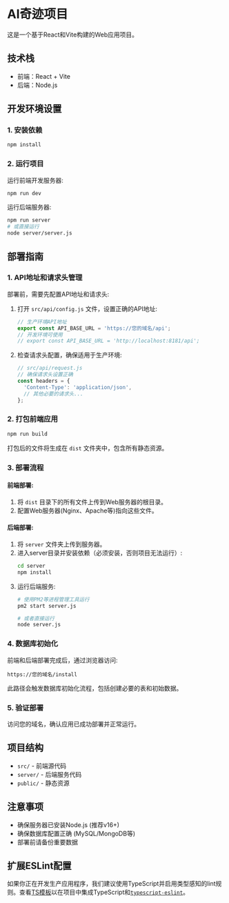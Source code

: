 # AI奇迹项目

这是一个基于React和Vite构建的Web应用项目。

## 技术栈

- 前端：React + Vite
- 后端：Node.js

## 开发环境设置

### 1. 安装依赖

```bash
npm install
```

### 2. 运行项目

运行前端开发服务器:
```bash
npm run dev
```

运行后端服务器:
```bash
npm run server
# 或直接运行
node server/server.js
```

## 部署指南

### 1. API地址和请求头管理

部署前，需要先配置API地址和请求头:

1. 打开 `src/api/config.js` 文件，设置正确的API地址:
   ```js
   // 生产环境API地址
   export const API_BASE_URL = 'https://您的域名/api';
   // 开发环境可使用
   // export const API_BASE_URL = 'http://localhost:8181/api';
   ```

2. 检查请求头配置，确保适用于生产环境:
   ```js
   // src/api/request.js
   // 确保请求头设置正确
   const headers = {
     'Content-Type': 'application/json',
     // 其他必要的请求头...
   };
   ```

### 2. 打包前端应用

```bash
npm run build
```

打包后的文件将生成在 `dist` 文件夹中，包含所有静态资源。

### 3. 部署流程

#### 前端部署:
1. 将 `dist` 目录下的所有文件上传到Web服务器的根目录。
2. 配置Web服务器(Nginx、Apache等)指向这些文件。

#### 后端部署:
1. 将 `server` 文件夹上传到服务器。
2. 进入server目录并安装依赖（必须安装，否则项目无法运行）:
   ```bash
   cd server
   npm install
   ```
3. 运行后端服务:
   ```bash
   # 使用PM2等进程管理工具运行
   pm2 start server.js
   
   # 或者直接运行
   node server.js
   ```

### 4. 数据库初始化

前端和后端部署完成后，通过浏览器访问:

```
https://您的域名/install
```

此路径会触发数据库初始化流程，包括创建必要的表和初始数据。

### 5. 验证部署

访问您的域名，确认应用已成功部署并正常运行。

## 项目结构

- `src/` - 前端源代码
- `server/` - 后端服务代码
- `public/` - 静态资源

## 注意事项

- 确保服务器已安装Node.js (推荐v16+)
- 确保数据库配置正确 (MySQL/MongoDB等)
- 部署前请备份重要数据

## 扩展ESLint配置

如果你正在开发生产应用程序，我们建议使用TypeScript并启用类型感知的lint规则。查看[TS模板](https://github.com/vitejs/vite/tree/main/packages/create-vite/template-react-ts)以在项目中集成TypeScript和[`typescript-eslint`](https://typescript-eslint.io)。